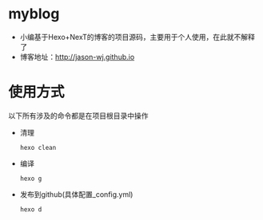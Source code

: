 # myblog  
* 小编基于Hexo+NexT的博客的项目源码，主要用于个人使用，在此就不解释了  
* 博客地址：http://jason-wj.github.io   

# 使用方式  
以下所有涉及的命令都是在项目根目录中操作  
* 清理  
    ```
    hexo clean
    ```  
* 编译  
    ```
    hexo g
    ```  
* 发布到github(具体配置_config.yml)  
    ```
    hexo d
    ```
